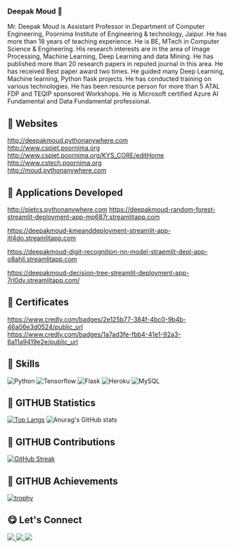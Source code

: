 ### Deepak Moud 👋
Mr. Deepak Moud is Assistant Professor in Department of Computer Engineering, Poornima Institute of Engineering & technology, Jaipur. He has more than 18 years of teaching experience. He is BE, MTech in Computer Science & Engineering. His research interests are in the area of Image Processing, Machine Learning, Deep Learning and data Mining. He has published more than 20 research papers in reputed journal in this area. He has received Best paper award two times. He guided many Deep Learning, Machine learning, Python flask projects. He has conducted training on various technologies. He has been resource person for more than 5 ATAL FDP  and TEQIP sponsored Workshops. He is Microsoft certified Azure AI Fundamental and Data Fundamental professional.
## 🔧  Websites
http://deepakmoud.pythonanywhere.com                                                                                                                                                    
http://www.cspiet.poornima.org                                                                                                                                                                  
http://www.cspiet.poornima.org/KYS_CORE/editHome                                                                                                                                              
http://www.cstech.poornima.org  
http://moud.pythonanywhere.com

## 🔧  Applications  Developed
http://pietcs.pythonanywhere.com
https://deepakmoud-random-forest-streamlit-deployment-app-mp687r.streamlitapp.com

https://deepakmoud-kmeanddeployment-streamlit-app-jtl4do.streamlitapp.com

https://deepakmoud-digit-recognition-nn-model-straemlit-depl-app-o8ahll.streamlitapp.com

https://deepakmoud-decision-tree-streamlit-deployment-app-7rl0dv.streamlitapp.com/
## 🔧  Certificates                                                                                                                                                                                
  https://www.credly.com/badges/2e125b77-384f-4bc0-9b4b-46a06e3d0524/public_url  
  https://www.credly.com/badges/1a7ad3fe-fbb4-41e1-92a3-6a11a9419e2e/public_url                                                                                                       

## 🔧 Skills
![Python](https://img.shields.io/badge/Python-3776AB?style=for-the-badge&logo=python&logoColor=white)
![Tensorflow](https://img.shields.io/badge/Tensorflow-orange?style=for-the-badge&logo=tensorflow&logoColor=white)
![Flask](https://img.shields.io/badge/Flask-000000?style=for-the-badge&logo=flask&logoColor=white)
![Heroku](https://img.shields.io/badge/Heroku-430098?style=for-the-badge&logo=heroku&logoColor=white)
![MySQL](https://img.shields.io/badge/MySQL-00000F?style=for-the-badge&logo=mysql&logoColor=white)
## 🔧 GITHUB Statistics
[![Top Langs](https://github-readme-stats.vercel.app/api/top-langs/?username=deepakmoud)](https://github.com/anuraghazra/github-readme-stats)
![Anurag's GitHub stats](https://github-readme-stats.vercel.app/api?username=deepakmoud&count_private=true)
## 🔧 GITHUB Contributions
[![GitHub Streak](https://github-readme-streak-stats.herokuapp.com/?user=deepakmoud)](https://git.io/streak-stats)
## 🔧 GITHUB Achievements
[![trophy](https://github-profile-trophy.vercel.app/?username=deepakmoud)](https://github.com/ryo-ma/github-profile-trophy)

## 😋 Let's Connect 

<a href="https://linkedin.com/in/deepak-moud-876076119/" target="_blank">
    <img src="https://img.shields.io/badge/LinkedIn-0077B5?style=for-the-badge&logo=linkedin&logoColor=white" />
</a>
<a href="mailto:deepakmoud@poornima.org" target="_blank">
    <img src="https://img.shields.io/badge/Gmail-D14836?style=for-the-badge&logo=poornima&logoColor=white" />
</a>
<a href="mailto:deepakmoud@gmail.org" target="_blank">
    <img src="https://img.shields.io/badge/Gmail-D14836?style=for-the-badge&logo=gmail&logoColor=white" />
</a>

